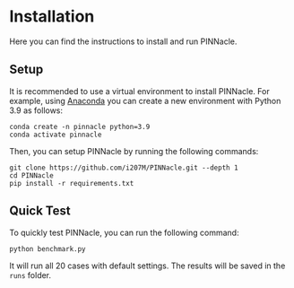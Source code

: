 # Installation

Here you can find the instructions to install and run PINNacle.

## Setup

It is recommended to use a virtual environment to install PINNacle. For example, using [Anaconda](https://www.anaconda.com/products/individual) you can create a new environment with Python 3.9 as follows:

```shell
conda create -n pinnacle python=3.9
conda activate pinnacle
```

Then, you can setup PINNacle by running the following commands:

```shell
git clone https://github.com/i207M/PINNacle.git --depth 1
cd PINNacle
pip install -r requirements.txt
```

## Quick Test

To quickly test PINNacle, you can run the following command:

```shell
python benchmark.py
```

It will run all 20 cases with default settings. The results will be saved in the `runs` folder.

